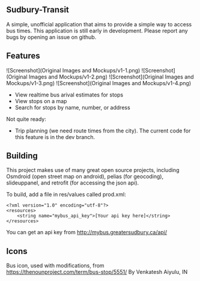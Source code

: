 Sudbury-Transit
---------------

A simple, unofficial application that aims to provide a simple way to access bus times.
This application is still early in development. Please report any bugs by opening an issue on github.

Features
--------

![Screenshot](Original Images and Mockups/v1-1.png)
![Screenshot](Original Images and Mockups/v1-2.png)
![Screenshot](Original Images and Mockups/v1-3.png)
![Screenshot](Original Images and Mockups/v1-4.png)

- View realtime bus arival estimates for stops
- View stops on a map
- Search for stops by name, number, or address

Not quite ready:
- Trip planning (we need route times from the city). The current code for this feature is in the dev branch.

Building
--------

This project makes use of many great open source projects, including Osmdroid (open street map on android), pelias (for geocoding), slideuppanel, and retrofit (for accessing the json api).

To build, add a file in res/values called prod.xml:

```
<?xml version="1.0" encoding="utf-8"?>
<resources>
    <string name="mybus_api_key">[Your api key here]</string>
</resources>
```

You can get an api key from http://mybus.greatersudbury.ca/api/


Icons
------
Bus icon, used with modifications, from
https://thenounproject.com/term/bus-stop/5551/
By Venkatesh Aiyulu, IN
